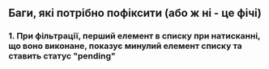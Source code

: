 ## Баги, які потрібно пофіксити (або ж ні - це фічі)

### 1. При фільтрації, перший елемент в списку при натисканні, що воно виконане, показує минулий елемент списку та ставить статус "pending"